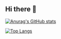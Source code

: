 ## Hi there 👋

<!--
**SMlc666/SMlc666** is a ✨ _special_ ✨ repository because its `README.md` (this file) appears on your GitHub profile.

Here are some ideas to get you started:

- 🔭 I’m currently working on ...
- 🌱 I’m currently learning ...
- 👯 I’m looking to collaborate on ...
- 🤔 I’m looking for help with ...
- 💬 Ask me about ...
- 📫 How to reach me: ...
- 😄 Pronouns: ...
- ⚡ Fun fact: ...
-->


[![Anurag's GitHub stats](https://github-readme-stats.vercel.app/api?username=SMlc666)](https://github.com/anuraghazra/github-readme-stats)

[![Top Langs](https://github-readme-stats.vercel.app/api/top-langs/?username=SMlc666)](https://github.com/anuraghazra/github-readme-stats)
